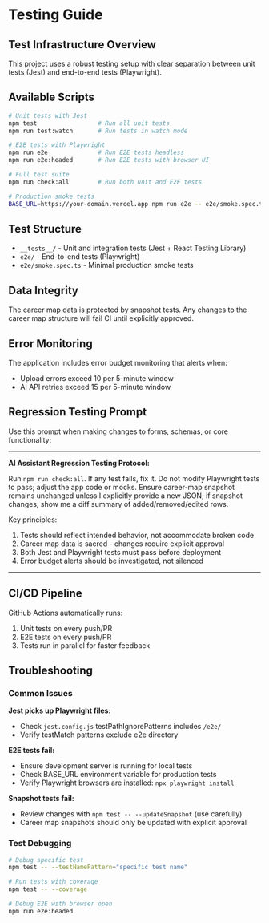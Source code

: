 # Testing Guide

## Test Infrastructure Overview

This project uses a robust testing setup with clear separation between unit tests (Jest) and end-to-end tests (Playwright).

## Available Scripts

```bash
# Unit tests with Jest
npm test                 # Run all unit tests
npm run test:watch       # Run tests in watch mode

# E2E tests with Playwright  
npm run e2e              # Run E2E tests headless
npm run e2e:headed       # Run E2E tests with browser UI

# Full test suite
npm run check:all        # Run both unit and E2E tests

# Production smoke tests
BASE_URL=https://your-domain.vercel.app npm run e2e -- e2e/smoke.spec.ts
```

## Test Structure

- `__tests__/` - Unit and integration tests (Jest + React Testing Library)
- `e2e/` - End-to-end tests (Playwright)
- `e2e/smoke.spec.ts` - Minimal production smoke tests

## Data Integrity

The career map data is protected by snapshot tests. Any changes to the career map structure will fail CI until explicitly approved.

## Error Monitoring

The application includes error budget monitoring that alerts when:
- Upload errors exceed 10 per 5-minute window
- AI API retries exceed 15 per 5-minute window

## Regression Testing Prompt

Use this prompt when making changes to forms, schemas, or core functionality:

---

**AI Assistant Regression Testing Protocol:**

Run `npm run check:all`. If any test fails, fix it. Do not modify Playwright tests to pass; adjust the app code or mocks. Ensure career-map snapshot remains unchanged unless I explicitly provide a new JSON; if snapshot changes, show me a diff summary of added/removed/edited rows.

Key principles:
1. Tests should reflect intended behavior, not accommodate broken code  
2. Career map data is sacred - changes require explicit approval
3. Both Jest and Playwright tests must pass before deployment
4. Error budget alerts should be investigated, not silenced

---

## CI/CD Pipeline

GitHub Actions automatically runs:
1. Unit tests on every push/PR
2. E2E tests on every push/PR  
3. Tests run in parallel for faster feedback

## Troubleshooting

### Common Issues

**Jest picks up Playwright files:**
- Check `jest.config.js` testPathIgnorePatterns includes `/e2e/`
- Verify testMatch patterns exclude e2e directory

**E2E tests fail:**
- Ensure development server is running for local tests
- Check BASE_URL environment variable for production tests
- Verify Playwright browsers are installed: `npx playwright install`

**Snapshot tests fail:**
- Review changes with `npm test -- --updateSnapshot` (use carefully)
- Career map snapshots should only be updated with explicit approval

### Test Debugging

```bash
# Debug specific test
npm test -- --testNamePattern="specific test name"

# Run tests with coverage
npm test -- --coverage

# Debug E2E with browser open  
npm run e2e:headed
```
